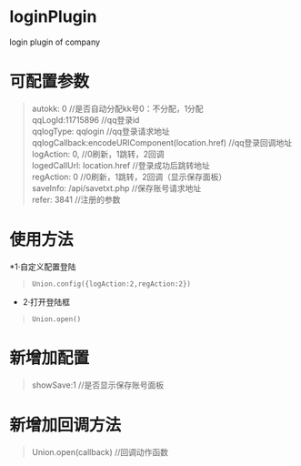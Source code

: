 # loginPlugin
login plugin of company
# 可配置参数
> autokk: 0 //是否自动分配kk号0：不分配，1分配  
> qqLogId:11715896 //qq登录id  
> qqlogType: qqlogin //qq登录请求地址  
> qqlogCallback:encodeURIComponent(location.href) //qq登录回调地址  
> logAction: 0, //0刷新，1跳转，2回调  
> logedCallUrl: location.href //登录成功后跳转地址  
> regAction: 0 //0刷新，1跳转，2回调（显示保存面板）  
> saveInfo: /api/savetxt.php //保存账号请求地址  
> refer: 3841 //注册的参数 

# 使用方法
*1·自定义配置登陆<br>
>`Union.config({logAction:2,regAction:2})`<br>
* 2·打开登陆框<br>
>`Union.open()`

# 新增加配置
> showSave:1 //是否显示保存账号面板

# 新增加回调方法
> Union.open(callback) //回调动作函数